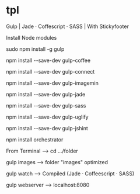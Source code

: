 # tpl
Gulp | Jade · Coffescript · SASS | With Stickyfooter

Install Node modules

sudo npm install -g gulp

npm install --save-dev gulp-coffee

npm install --save-dev gulp-connect

npm install --save-dev gulp-imagemin

npm install --save-dev gulp-jade

npm install --save-dev gulp-sass

npm install --save-dev gulp-uglify

npm install --save-dev gulp-jshint

npm install orchestrator


From Terminal --> cd .../folder

gulp images --> folder "images" optimized

gulp watch --> Compiled (Jade · Coffeescript · SASS)

gulp webserver --> localhost:8080



